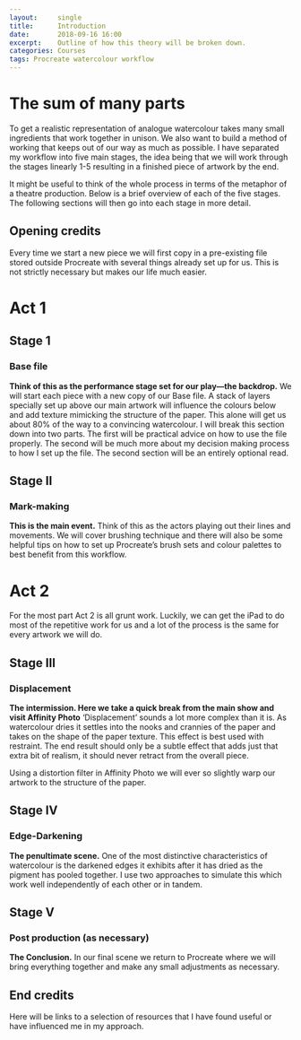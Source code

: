 ```yaml
---
layout:     single
title:      Introduction
date:       2018-09-16 16:00
excerpt:    Outline of how this theory will be broken down.
categories: Courses
tags: Procreate watercolour workflow
---
```



# The sum of many parts

To get a realistic representation of analogue watercolour takes many small ingredients that work together in unison. We also want to build a method of working that keeps out of our way as much as possible. I have separated my workflow into five main stages, the idea being that we will work through the stages linearly 1-5 resulting in a finished piece of artwork by the end. 

It might be useful to think of the whole process in terms of the metaphor of a theatre production. Below is a brief overview of each of the five stages. The following sections will then go into each stage in more detail.

## Opening credits

Every time we start a new piece we will first copy in a pre-existing file stored outside Procreate with several things already set up for us. This is not strictly necessary but makes our life much easier.

# Act 1

## Stage 1

### Base file

**Think of this as the performance stage set for our play—the backdrop.** We will start each piece with a new copy of our Base file. A stack of layers specially set up above our main artwork will influence the colours below and add texture mimicking the structure of the paper. This alone will get us about 80% of the way to a convincing watercolour. I will break this section down into two parts. The first will be practical advice on how to use the file properly. The second will be much more about my decision making process to how I set up the file. The second section will be an entirely optional read.

## Stage II

### Mark-making

**This is the main event.** Think of this as the actors playing out their lines and movements. We will cover brushing technique and there will also be some helpful tips on how to set up Procreate’s brush sets and colour palettes to best benefit from this workflow.

# Act 2

For the most part Act 2 is all grunt work. Luckily, we can get the iPad to do most of the repetitive work for us and a lot of the process is the same for every artwork we will do. 

## Stage III

### Displacement

**The intermission. Here we take a quick break from the main show and visit Affinity Photo** ‘Displacement’ sounds a lot more complex than it is. As watercolour dries it settles into the nooks and crannies of the paper and takes on the shape of the paper texture. This effect is best used with restraint. The end result should only be a subtle effect that adds just that extra bit of realism, it should never retract from the overall piece. 

Using a distortion filter in Affinity Photo we will ever so slightly warp our artwork to the structure of the paper.

## Stage IV

### Edge-Darkening

**The penultimate scene.** One of the most distinctive characteristics of watercolour is the darkened edges it exhibits after it has dried as the pigment has pooled together. I use two approaches to simulate this which work well independently of each other or in tandem.

## Stage V

### Post production (as necessary)

**The Conclusion.** In our final scene we return to Procreate where we will bring everything together and make any small adjustments as necessary.

## End credits

Here will be links to a selection of resources that I have found useful or have influenced me in my approach.